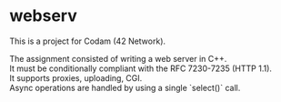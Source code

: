 # webserv

This is a project for Codam (42 Network). <br>

<p>
The assignment consisted of writing a web server in C++. <br>
It must be conditionally compliant with the RFC 7230-7235 (HTTP 1.1). <br>
It supports proxies, uploading, CGI. <br>
Async operations are handled by using a single `select()` call. </p>
